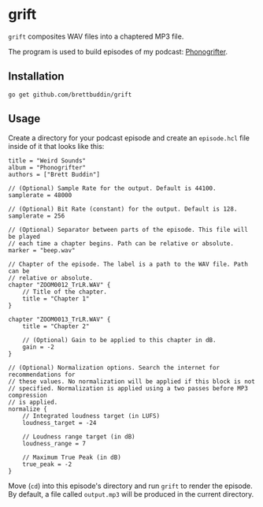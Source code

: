 # grift

`grift` composites WAV files into a chaptered MP3 file.

The program is used to build episodes of my podcast: [Phonogrifter](https://phonogrifter.buddin.org).

## Installation

```
go get github.com/brettbuddin/grift
```

## Usage

Create a directory for your podcast episode and create an `episode.hcl` file
inside of it that looks like this:

```hcl
title = "Weird Sounds"
album = "Phonogrifter"
authors = ["Brett Buddin"]

// (Optional) Sample Rate for the output. Default is 44100.
samplerate = 48000

// (Optional) Bit Rate (constant) for the output. Default is 128.
samplerate = 256

// (Optional) Separator between parts of the episode. This file will be played
// each time a chapter begins. Path can be relative or absolute.
marker = "beep.wav"

// Chapter of the episode. The label is a path to the WAV file. Path can be
// relative or absolute.
chapter "ZOOM0012_TrLR.WAV" {
    // Title of the chapter.
    title = "Chapter 1"
}

chapter "ZOOM0013_TrLR.WAV" {
    title = "Chapter 2"

    // (Optional) Gain to be applied to this chapter in dB.
    gain = -2
}

// (Optional) Normalization options. Search the internet for recommendations for
// these values. No normalization will be applied if this block is not
// specified. Normalization is applied using a two passes before MP3 compression
// is applied.
normalize {
    // Integrated loudness target (in LUFS)
    loudness_target = -24 

    // Loudness range target (in dB)
    loudness_range = 7

    // Maximum True Peak (in dB)
    true_peak = -2
}
```

Move (`cd`) into this episode's directory and run `grift` to render the episode.
By default, a file called `output.mp3` will be produced in the current
directory.

